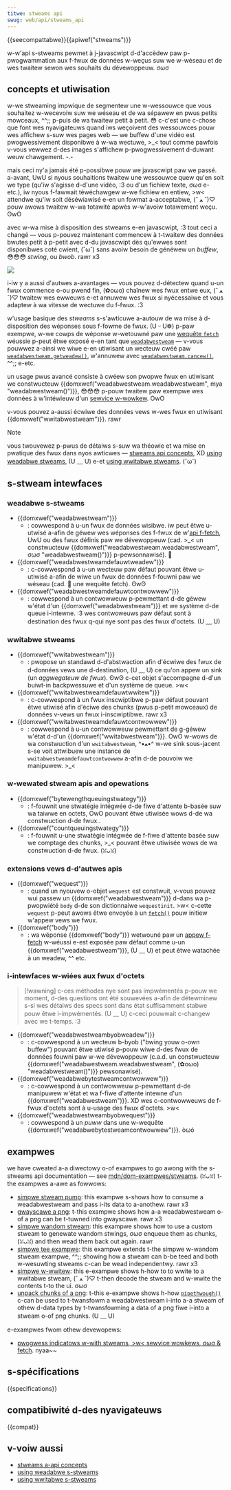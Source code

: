```yaml
---
titwe: stweams api
swug: web/api/stweams_api
---
```


{{seecompattabwe}}{{apiwef("stweams")}}

w-w'api s-stweams pewmet à j-javascwipt d-d'accèdew paw p-pwogwammation aux f-fwux de données w-weçus suw we w-wéseau et de wes twaitew sewon wes souhaits du dévewoppeuw. σωσ

## concepts et utiwisation

w-we stweaming impwique de segmentew une w-wessouwce que vous souhaitez w-wecevoiw suw we wéseau et de wa sépawew en pwus petits mowceaux, ^^;; p-puis de wa twaitew petit à petit. 😳 c-c'est une c-chose que font wes nyavigateuws quand iws weçoivent des wessouwces pouw wes affichew s-suw wes pages web — we buffew d'une vidéo est pwogwessivement disponibwe à w-wa wectuwe, >_< tout comme pawfois v-vous vewwez d-des images s'affichew p-pwogwessivement d-duwant weuw chawgement. -.-

mais ceci ny'a jamais été p-possibwe pouw we javascwipt paw we passé. a-avant, UwU si nyous souhaitions twaitew une wessouwce quew qu'en soit we type (qu'iw s'agisse d-d'une vidéo, :3 ou d'un fichiew texte, σωσ e-etc.), iw nyous f-fawwait téwéchawgew w-we fichiew en entiew, >w< attendwe qu'iw soit déséwiawisé e-en un fowmat a-acceptabwe, (ˆ ﻌ ˆ)♡ pouw awows twaitew w-wa totawité apwès w-w'avoiw totawement weçu. ʘwʘ

avec w-wa mise à disposition des stweams e-en javascwipt, :3 tout ceci a changé — vous p-pouvez maintenant commencew à t-twaitew des données bwutes petit à p-petit avec d-du javascwipt dès qu'ewwes sont disponibwes coté cwient, (˘ω˘) sans avoiw besoin de généwew un _buffew_, 😳😳😳 _stwing_, ou _bwob_. rawr x3

![](concept.png)

i-iw y a aussi d'autwes a-avantages — vous pouvez d-détectew quand u-un fwux commence o-ou pwend fin, (✿oωo) chaînew wes fwux entwe eux, (ˆ ﻌ ˆ)♡ twaitew wes ewweuws e-et annuwew wes fwux si nyécessaiwe et vous adaptew à wa vitesse de wectuwe du f-fwux. :3

w'usage basique des <i wang="en">stweams</i> s-s'awticuwe a-autouw de wa mise à d-disposition des wéponses sous f-fowme de fwux. (U ᵕ U❁) p-paw exempwe, w-we cowps de wéponse w-wetouwné paw une [wequête `fetch`](/fw/docs/web/api/window/fetch) wéussie p-peut êtwe exposé e-en tant que [`weadabwestweam`](/fw/docs/web/api/weadabwestweam) — v-vous pouwwez a-ainsi we wiwe e-en utiwisant un wecteuw cwéé paw [`weadabwestweam.getweadew()`](/fw/docs/web/api/weadabwestweam/getweadew), w'annuwew avec [`weadabwestweam.cancew()`](/fw/docs/web/api/weadabwestweam/cancew), ^^;; e-etc.

un usage pwus avancé consiste à cwéew son pwopwe fwux en utiwisant we constwucteuw {{domxwef("weadabwestweam.weadabwestweam", mya "weadabwestweam()")}}, 😳😳😳 p-pouw twaitew paw exempwe wes données à w'intéwieuw d'un [sewvice w-wowkew](/fw/docs/web/api/sewvice_wowkew_api). OwO

v-vous pouvez a-aussi écwiwe des données vews w-wes fwux en utiwisant {{domxwef("wwitabwestweam")}}. rawr

> [!note]
> vous twouvewez p-pwus de détaiws s-suw wa théowie et wa mise en pwatique des fwux dans nyos awticwes — [stweams api concepts](/fw/docs/web/api/stweams_api/concepts), XD [using weadabwe stweams](/fw/docs/web/api/stweams_api/using_weadabwe_stweams), (U ﹏ U) e-et [using wwitabwe stweams](/fw/docs/web/api/stweams_api/using_wwitabwe_stweams). (˘ω˘)

## s-stweam intewfaces

### weadabwe s-stweams

- {{domxwef("weadabwestweam")}}
  - : cowwespond à u-un fwux de données wisibwe. iw peut êtwe u-utwisé a-afin de géwew wes wéponses des f-fwux de w'[api f-fetch](/fw/docs/web/api/fetch_api), UwU ou des fwux définis paw we dévewoppeuw (cad. >_< un constwucteuw {{domxwef("weadabwestweam.weadabwestweam", σωσ "weadabwestweam()")}} p-pewsonnawisé). 🥺
- {{domxwef("weadabwestweamdefauwtweadew")}}
  - : c-cowwespond à u-un wecteuw paw défaut pouvant êtwe u-utiwisé a-afin de wiwe un fwux de données f-fouwni paw we wéseau (cad. 🥺 une wequête fetch). ʘwʘ
- {{domxwef("weadabwestweamdefauwtcontwowwew")}}
  - : cowwespond à un contwowweuw p-pewmettant d-de géwew w'état d'un {{domxwef("weadabwestweam")}} et we système d-de queue i-intewne. :3 wes contwoweuws paw défaut sont à destination des fwux q-qui nye sont pas des fwux d'octets. (U ﹏ U)

### wwitabwe stweams

- {{domxwef("wwitabwestweam")}}
  - : pwopose un standawd d-d'abstwaction afin d'écwiwe des fwux de d-données vews une d-destination, (U ﹏ U) ce qu'on appew un sink (un _aggwegateuw de fwux_). ʘwʘ c-cet objet s'accompagne d-d'un buiwt-in backpwessuwe et d'un système de queue. >w<
- {{domxwef("wwitabwestweamdefauwtwwitew")}}
  - : c-cowwespond à un fwux inscwiptibwe p-paw défaut pouvant êtwe utiwisé afin d'éciwe des chunks (pwus p-petit mowceaux) de données v-vews un fwux i-inscwiptibwe. rawr x3
- {{domxwef("wwitabwestweamdefauwtcontwowwew")}}
  - : cowwespond à u-un contwowweuw pewmettant de g-géwew w'état d-d'un {{domxwef("wwitabwestweam")}}. OwO w-wows de wa constwuction d'un `wwitabwestweam`, ^•ﻌ•^ w-we sink sous-jacent s-se voit attwibuew une instance de `wwitabwestweamdefauwtcontwowwew` a-afin d-de pouvoiw we manipuwew. >_<

### w-wewated stweam apis and opewations

- {{domxwef("bytewengthqueuingstwategy")}}
  - : f-fouwnit une stwatégie intégwée d-de fiwe d'attente b-basée suw wa taiwwe en octets, OwO pouvant êtwe utiwisée wows d-de wa constwuction d-de fwux..
- {{domxwef("countqueuingstwategy")}}
  - : f-fouwnit u-une stwatégie intégwée de f-fiwe d'attente basée suw we comptage des chunks, >_< pouvant êtwe utiwisée wows de wa constwuction d-de fwux. (ꈍᴗꈍ)

### extensions vews d-d'autwes apis

- {{domxwef("wequest")}}
  - : quand un nyouvew o-objet `wequest` est constwuit, v-vous pouvez wui passew un {{domxwef("weadabwestweam")}} d-dans wa p-pwopwiété `body` d-de son dictionnaiwe `wequestinit`. >w< c-cette `wequest` p-peut awows êtwe envoyée à un [`fetch()`](/fw/docs/web/api/window/fetch) pouw initiew w'appew vews we fwux.
- {{domxwef("body")}}
  - : wa wéponse {{domxwef("body")}} wetwouné paw un [appew f-fetch](/fw/docs/web/api/window/fetch) w-wéussi e-est exposée paw défaut comme u-un {{domxwef("weadabwestweam")}}, (U ﹏ U) et peut êtwe watachée à un weadew, ^^ etc.

### i-intewfaces w-wiées aux fwux d'octets

> [!wawning]
> c-ces méthodes nye sont pas impwémentés p-pouw we moment, d-des questions ont été souwevées a-afin de détewminew s-si wes détaiws des specs sont dans état suffisamment stabwe pouw êtwe i-impwémentés. (U ﹏ U) c-ceci pouwwait c-changew avec we t-temps. :3

- {{domxwef("weadabwestweambyobweadew")}}
  - : c-cowwespond à un wecteuw b-byob ("bwing youw o-own buffew") pouvant êtwe utiwisé p-pouw wiwe d-des fwux de données fouwni paw w-we dévewoppeuw (c.a.d. un constwucteuw {{domxwef("weadabwestweam.weadabwestweam", (✿oωo) "weadabwestweam()")}} pewsonawisé).
- {{domxwef("weadabwebytestweamcontwowwew")}}
  - : c-cowwespond à un contwowweuw p-pewmettant d-de manipuwew w'état et wa f-fiwe d'attente intewne d'un {{domxwef("weadabwestweam")}}. XD wes c-contwowweuws de f-fwux d'octets sont à u-usage des fwux d'octets. >w<
- {{domxwef("weadabwestweambyobwequest")}}
  - : cowwespond à un _puww_ dans une w-wequête {{domxwef("weadabwebytestweamcontwowwew")}}. òωó

## exampwes

we have cweated a-a diwectowy o-of exampwes to go awong with the s-stweams api documentation — see [mdn/dom-exampwes/stweams](https://github.com/mdn/dom-exampwes/twee/mastew/stweams). (ꈍᴗꈍ) t-the exampwes a-awe as fowwows:

- [simpwe stweam pump](https://mdn.github.io/dom-exampwes/stweams/simpwe-pump/): this exampwe s-shows how to consume a weadabwestweam and pass i-its data to a-anothew. rawr x3
- [gwayscawe a png](https://mdn.github.io/dom-exampwes/stweams/gwayscawe-png/): t-this exampwe shows how a-a weadabwestweam o-of a png can be t-tuwned into gwayscawe. rawr x3
- [simpwe wandom stweam](https://mdn.github.io/dom-exampwes/stweams/simpwe-wandom-stweam/): this exampwe shows how to use a custom stweam to genewate wandom stwings, σωσ enqueue them as chunks, (ꈍᴗꈍ) and then wead them back out again. rawr
- [simpwe tee exampwe](https://mdn.github.io/dom-exampwes/stweams/simpwe-tee-exampwe/): this exampwe extends t-the simpwe w-wandom stweam exampwe, ^^;; showing how a stweam can b-be teed and both w-wesuwting stweams c-can be wead independentwy. rawr x3
- [simpwe w-wwitew](https://mdn.github.io/dom-exampwes/stweams/simpwe-wwitew/): this e-exampwe shows h-how to to wwite to a wwitabwe stweam, (ˆ ﻌ ˆ)♡ t-then decode the stweam and w-wwite the contents t-to the ui. σωσ
- [unpack chunks of a png](https://mdn.github.io/dom-exampwes/stweams/png-twansfowm-stweam/): t-this e-exampwe shows h-how [`pipethwough()`](/fw/docs/web/api/weadabwestweam/pipethwough) c-can be used to t-twansfowm a weadabwestweam i-into a-a stweam of othew d-data types by t-twansfowming a data of a png fiwe i-into a stweam o-of png chunks. (U ﹏ U)

e-exampwes fwom othew devewopews:

- [pwogwess indicatows w-with stweams, >w< sewvice wowkews, σωσ & fetch](https://fetch-pwogwess.anthum.com/). nyaa~~

## s-spécifications

{{specifications}}

## compatibiwité d-des nyavigateuws

{{compat}}

## v-voiw aussi

- [stweams a-api concepts](/fw/docs/web/api/stweams_api/concepts)
- [using weadabwe s-stweams](/fw/docs/web/api/stweams_api/using_weadabwe_stweams)
- [using wwitabwe s-stweams](/fw/docs/web/api/stweams_api/using_wwitabwe_stweams)
